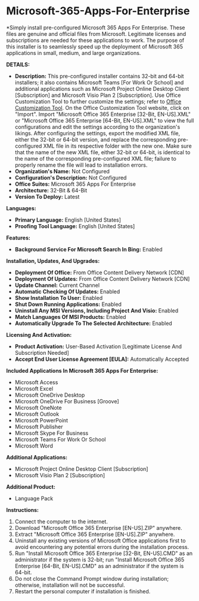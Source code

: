 # Microsoft-365-Apps-For-Enterprise
*Simply install pre-configured Microsoft 365 Apps For Enterprise. These files are genuine and official files from Microsoft. Legitimate licenses and subscriptions are needed for these applications to work. The purpose of this installer is to seamlessly speed up the deployment of Microsoft 365 applications in small, medium, and large organizations.

**DETAILS:**
- **Description:** This pre-configured installer contains 32-bit and 64-bit installers; it also contains Microsoft Teams [For Work Or School] and additional applications such as Microsoft Project Online Desktop Client [Subscription] and Microsoft Visio Plan 2 [Subscription]. Use Office Customization Tool to further customize the settings; refer to [Office Customization Tool](https://config.office.com/deploymentsettings). On the Office Customization Tool website, click on "Import". Import "Microsoft Office 365 Enterprise [32-Bit, EN-US].XML" or "Microsoft Office 365 Enterprise [64-Bit, EN-US].XML" to view the full configurations and edit the settings according to the organization's likings. After configuring the settings, export the modified XML file, either the 32-bit or 64-bit version, and replace the corresponding pre-configured XML file in its respective folder with the new one. Make sure that the name of the new XML file, either 32-bit or 64-bit, is identical to the name of the corresponding pre-configured XML file; failure to properly rename the file will lead to installation errors.
- **Organization's Name:** Not Configured
- **Configuration's Description:** Not Configured
- **Office Suites:** Microsoft 365 Apps For Enterprise
- **Architecture:** 32-Bit & 64-Bit
- **Version To Deploy:** Latest

**Languages:**
- **Primary Language:** English [United States]
- **Proofing Tool Language:** English [United States]

**Features:**
- **Background Service For Microsoft Search In Bing:** Enabled

**Installation, Updates, And Upgrades:**
- **Deployment Of Office:** From Office Content Delivery Network [CDN]
- **Deployment Of Updates:** From Office Content Delivery Network [CDN]
- **Update Channel:** Current Channel
- **Automatic Checking Of Updates:** Enabled
- **Show Installation To User:** Enabled
- **Shut Down Running Applications:** Enabled
- **Uninstall Any MSI Versions, Including Project And Visio:** Enabled
- **Match Languages Of MSI Products:** Enabled
- **Automatically Upgrade To The Selected Architecture:** Enabled

**Licensing And Activation:**
- **Product Activation:** User-Based Activation [Legitimate License And Subscription Needed]
- **Accept End User License Agreement [EULA]:** Automatically Accepted

**Included Applications In Microsoft 365 Apps For Enterprise:**
- Microsoft Access
- Microsoft Excel
- Microsoft OneDrive Desktop
- Microsoft OneDrive For Business [Groove]
- Microsoft OneNote
- Microsoft Outlook
- Microsoft PowerPoint
- Microsoft Publisher
- Microsoft Skype For Business
- Microsoft Teams For Work Or School
- Microsoft Word

**Additional Applications:**
- Microsoft Project Online Desktop Client [Subscription]
- Microsoft Visio Plan 2 [Subscription]

**Additional Product:**
- Language Pack

**Instructions:**
1. Connect the computer to the internet.
2. Download "Microsoft Office 365 Enterprise [EN-US].ZIP" anywhere.
3. Extract "Microsoft Office 365 Enterprise [EN-US].ZIP" anywhere.
4. Uninstall any existing versions of Microsoft Office applications first to avoid encountering any potential errors during the installation process.
5. Run "Install Microsoft Office 365 Enterprise [32-Bit, EN-US].CMD" as an administrator if the system is 32-bit; run "Install Microsoft Office 365 Enterprise [64-Bit, EN-US].CMD" as an administrator if the system is 64-bit.
6. Do not close the Command Prompt window during installation; otherwise, installation will not be successful.
7. Restart the personal computer if installation is finished.
